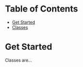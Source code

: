 Table of Contents
=================

<!-- TOC START min:1 max:3 link:true asterisk:false update:true -->
- [Get Started](#get-started)
- [Classes](#classes)
<!-- TOC END -->

# Get Started

Classes are...
